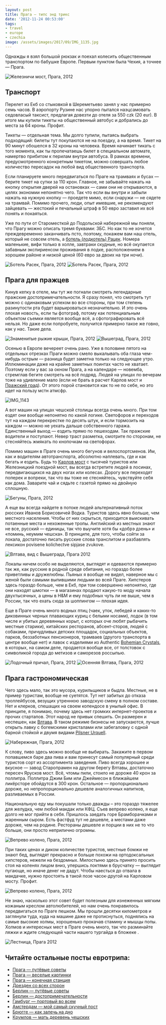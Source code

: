 ```yaml
---
layout: post
title: Прага — типс энд трикс
date: '2012-11-24 00:53:00'
tags:
- travel
- europe
- czechia
image: /assets/images/2017/09/IMG_1135.jpg
---
```


Однажды я взял большой рюкзак и поехал колесить общественным транспортом по бабушке Европе. Первым пунктом была Чехия, а точнее — Прага.

![Железничи мост, Прага, 2012](/assets/images/2017/09/IMG_1268.jpg)

## Транспорт

Перелет из Екб со стыковкой в Шереметьево занял у нас примерно семь часов. В аэропорту Рузине нас упорно пытался наэцсамовать седовласый таксист, предлагая довезти до отеля за 550 czk (20 eur). В итоге мы купили тикеты на общественный автобус и добрались до места за 64 кроны. Профит.

Тикеты — отдельная тема. Мы долго тупили, пытаясь выбрать подходящий: билеты тут покупаются не на поездку, а на время. Тикет на 90 минут обошелся в 32 кроны на человека. Время начинает тикать с того момента, как ты пропечатаешь билет в специальном автомате, намертво прибитом к перилам внутри автобуса. В рамках времени, предусмотренного конкретным тикетом, можно совершать любое количество пересадок на любой вид общественного транспорта.

Если планируете много передвигаться по Праге на трамваях и бусах — берите тикет на сутки за 110 крон. Главное, не забывайте нажать на кнопку открытия дверей на остановках — сами они не открываются, в целях экономии непонятно чего. Так что если вы внутри и забыли нажать на нужную кнопку — проедете мимо, если снаружи — не сядете на трамвай. Помимо прочего, люди, опыт имевшие, не рекомендуют зайцевать — жестокий и печальный штраф в 50 евро заставил их всё понять и покаяться.

Уже по пути от Староместкой до Подольской набережной мы поняли, что Прагу можно описать тремя буквами: ЗБС. Но как то не хочется преждевременно заканчивать псто, поэтому, покажем вам наш отель, который не совсем отель, а [ботель (лодкотель) Рацек](http://www.booking.com/hotel/cz/racek.ru.html?aid=315714;label=hotel-77006-cz-dOo0qJ8mStXIUiBMmOQ*jgS1387707716:pl:ta:p1:p2:ac:ap1t1:neg;ws=&gclid=CNeqtJWe5rMCFUpb3godFDMAnw). Номера маленькие, вифи только в холле, завтраки скудные, но всё окупается забавным экспириенсом проживания в лодке, расположением в хорошем районе и низкой ценой (60 евро за двоих на три ночи).

![Ботель Расек, Прага, 2012](/assets/images/2017/09/IMG_3417.JPG)
![Ботель Расек, Прага, 2012](/assets/images/2017/09/IMG_3419.JPG)

## Прага для пражцев

Кинув кепку в отеле, мы тут же погнали смотреть легендарные пражские достопримечательности. Я сразу понял, что смотреть тут можно с одинаковым успехом во все стороны, при том степень разинутости рта будет варьироваться незначительно. И это очень плохая новость, если ты фотограф, потому как потенциальным объектом съемки является вообще всё, а сфотографировать всё нельзя. Но даже если попробуете, получится примерно такое же говно, как у нас. Такие дела.

![Знаменитые рыжие крыши, Прага, 2012](/assets/images/2017/09/IMG_1233.jpg)
![Вышеград, Прага, 2012](/assets/images/2017/09/IMG_1263.jpg)

Осенью в Европе вечереет очень рано. Уже в половине пятого на отдельных отрезках Праги можно смело выкалывать оба глаза чем-нибудь острым — разница будет заметна только на следующее утро. Иллюминации даже на крайне заметных поинтах часто не хватает. Поэтому если у вас за окном Прага, а на календаре — новемба, стремглав бегите смотреть на всё подряд. Людей на улицах по вечерам тоже на удивление мало (если не брать в расчет Карлов мост и [Пражский град](http://en.wikipedia.org/wiki/Prague_Castle)). От этого порой становится как то не по себе, но это идет на пользу мстн атмсфр.

![IMG_1143](/assets/images/2017/09/IMG_1143.jpg)

А вот машин на улицах чешской столицы всегда очень много. При том ездят они вообще непонятно по какой логике. Светофоров и переходов тут на каждом перекрестке по десять штук, и если тормозить на каждом — можно не уехать дальше собственного гаража. Единственный выход — ездить прямо по пешеходам. Так пражские водители и поступают. Невер траст разметка, смотрите по сторонам, не стесняйтесь жмякать по кнопочкам на светофорах.

Помимо машин в Праге очень много бегунов и велоспортсменов. Им, как и водителям автотранспорта, абсолютно наплевать, где и как бегать и ездить. Будь то [Карлов мост](http://en.wikipedia.org/wiki/Charles_Bridge) с тысячей туристов или Железницкий поездной мост, вы всегда встретите людей в лосинах, передвигающихся на двух ногах или колесах. Дорогу все переходят поперек и вопреки, так что вы тоже не стесняйтесь, чувствуйте себя как дома. Заварите чай и сядьте с газетой прямо на двойную сплошную.

![Бегуны, Прага, 2012](/assets/images/2017/09/IMG_3420.JPG)

А еще вы всегда найдете в потоке людей альтернативный поток рюсских Иванов Борисовичей Водка. Туристов здесь явно больше, чем местного населения. Чтобы от них скрыться, приходится выискивать потаенные места и нехоженные тропы. Английский из местных знают не все, русский — единицы, так что выучите хотя бы «добрэ дзень» и «поминь, неумим чешска». В принципе, для того, чтобы сойти за локала, достаточно писать русские слова транслитом и разбавлять лексикон povisene kolichectve sipjase zvukove.

![Влтава, вид с Вышеграда, Прага 2012](/assets/images/2017/09/IMG_1252.jpg)

Локалы ничем особо не выделяются, выглядят и одеваются примерно так же, как русские в родной среде обитания, но гораздо более приветливы и дружелюбны. Пьяных я вообще не видел, наверное мы с женой были самыми выпившими людьми во всей Праге. Хипстеров здесь гораздо больше, чем в Екб, при том совершенно непонятно, где они находят шмотки — в магазинах продают какую-то моду начала двухтысячных, а цены в H&M и ему подобных чуть ли не выше, чем в России, так что ехать сюда за шоппингом — плохая идея.

Еще в Праге очень много водных птиц (чаек, уток, лебедей и каких-то диковинных черных плавающих куриц с белыми носами), лодок (в том числе и убитых деревянных корыт, с которых оче любят рыбачить местные старики), китайских ресторанов, абсент-сторов, людей с собаками, причудливых детских площадок, социальных объектов, парков, беззаботных пенсионеров, трамваев (другого транспорта в центре вообще нет) и лавок с изделиями из Authentic [Bohemian Crystals](http://en.wikipedia.org/wiki/Bohemian_glass), в которых, на самом деле, продается вообще все, от толстовок с символикой города до метизов и саморезов россыпью.

![Лодочный причал, Прага, 2012](/assets/images/2017/09/IMG_1114.jpg)
![Осенняя Влтава, Прага, 2012](/assets/images/2017/09/IMG_1146.jpg)

## Прага гастрономическая

Чего здесь мало, так это мусора, курильщиков и быдла. Местные, не в пример туристам, вообще не суетятся. Тут нет забитых до отказа троллейбусов, везущих утреннюю заводскую смену в полном составе. Нет и клерков, спешащих на своем копендосе в унылый офис. В принципе, я понимаю, почему здесь нет громких интернет-проектов и прочих стартапов. Этот народ не привык спешить. Он размерен и неспешен, как [Влтава](http://en.wikipedia.org/wiki/Vltava). В таком режиме бизнесы не запускаются, лучше открыть лавку с богемскими кристалами или забегаловку с одной барной стойкой и двумя видами [Pilsner Urquell](http://ru.wikipedia.org/wiki/Pilsner_Urquell).

![Набережная, Прага, 2012](/assets/images/2017/09/IMG_1135.jpg)

К слову, пиво здесь можно вообще не выбирать. Закажите в первом попавшемся баре два пива и вам принесут самый популярный среди туристов сорт из ассортимента заведения. Пиво всегда хорошее и вкусное — завод Старопрамен на другом берегу Влтавы, достаточно пересеч Ярусков мост. Всё, чтомы пили, стоило не дороже 40 крон за поллитра. Поллитра Джим Бим или Джеймесон в ближайшем ликёрсторе обойдутся в 300 крон. Остальное — пропорционально дороже, но непропорционально дешевле аналогичных напитков, разливаемых в России.

Национальную еду мы покушали только дважды – это гораздо тяжелее для желудка, чем любой макдак или КФЦ. Съев вепрево колено, я еще долго не мог прийти в себя. Пришлось заедать горе Брамборачками и жаренным сыром. Есть фастфуд тут не дешевле, а местами даже дороже, чем на родине. Рестораны дешевле и порции в них не то что больше, они просто неприлично огромны.

![Вепрево колено, Прага, 2012](/assets/images/2017/09/IMG_3437.JPG)

При таких ценах и диком количестве туристов, местные бомжи не знают бед, выглядят прекрасно и больше похожи на ортодоксальных хипстеров, нежели на бездомных. Милостыню здесь принято просить стоя на коленях лицом вниз, упершись локтями в брусчатку — выглядит пугающе, но иначе денег не дадут. Чтобы наесться до отвала в макдачке, нужно простоять в такой позе часок-другой на Карловом мосту. Профит.

![Вепрево колено, Прага, 2012](/assets/images/2017/09/IMG_3409.JPG)

Не знаю, насколько этот совет будет полезным для изнеженных мягким кожаным креслом автолюбителей, но нам очень понравилось передвигаться по Праге пешком. Мы прошли десятки километров и заглянули туда, куда на машине даже не протиснуться, поднялись на самые высокие холмы, хорошенько прокачав стамину и мышцы попы. Холмов и интересных мест в Праге очень много, так что разминайте ляжки и ждите следующей части нашего тургайда в бложеке&nbsp;.

![Лестница, Прага 2012](/assets/images/2017/09/IMG_3442.JPG)

## Читайте остальные посты евротрипа:
- [Прага — путёвые советы](/blog/prague-t/)
- [Прага — веселые картинки](/blog/prague-sights/)
- [Прага — конечная станция](/blog/praga-the-end/)
- [Дрезден со всех сторон](/blog/dresden-dolls/)
- [Берлин — путёвые советы](/blog/berlin-tt/)
- [Берлин — достопримечательности](/blog/berlin-sights/)
- [Гамбург — портовый во всем](/blog/hamburg-ers/)
- [Амстердам — мой самый скучный пост](/blog/amsterdamster/)
- [Брюгге — как залечь на дно](/blog/in-bruges/)
- [Крумлов — мать деревень чешских](/blog/cesky-krumlov/)
